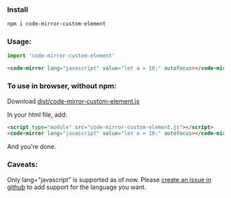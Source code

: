 ### Install
```sh
npm i code-mirror-custom-element
```

### Usage:
```js
import 'code-mirror-custom-element'
```

```html
<code-mirror lang="javascript" value="let a = 10;" autofocus></code-mirror>
```

### To use in browser, without npm:

Download [dist/code-mirror-custom-element.js](https://github.com/flawiddsouza/code-mirror-custom-element/blob/main/dist/code-mirror-custom-element.js?raw=true)

In your html file, add:
```html
<script type="module" src="code-mirror-custom-element.js"></script>
<code-mirror lang="javascript" value="let a = 10;" autofocus></code-mirror>
```

And you're done.

### Caveats:

Only lang="javascript" is supported as of now. Please [create an issue in github](https://github.com/flawiddsouza/code-mirror-custom-element/issues/new) to add support for the language you want.
